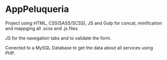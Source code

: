 # AppPeluqueria

Project using HTML, CSS(SASS/SCSS), JS and Gulp for concat, minification and mappging all .scss and .js files.

JS for the navegation tabs and to validate the form. 

Conected to a MySQL Database to get the data about all services using PHP.

<!--Checkout it out <a href="https://jomas94.github.io/AppPeluqueria/" target="_blank">here</a> -->


